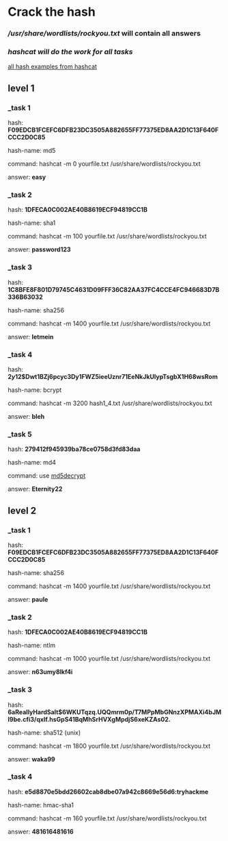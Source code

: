 # __Crack the hash__

### _/usr/share/wordlists/rockyou.txt_ will contain all answers

### _hashcat will do the work for all tasks_

[all hash examples from hashcat](https://hashcat.net/wiki/doku.php?id=example_hashes)


## level 1

### _task 1

hash: __F09EDCB1FCEFC6DFB23DC3505A882655FF77375ED8AA2D1C13F640FCCC2D0C85__ 

hash-name: md5

command: hashcat -m 0 yourfile.txt /usr/share/wordlists/rockyou.txt

answer: __easy__ 

### _task 2

hash: __1DFECA0C002AE40B8619ECF94819CC1B__

hash-name: sha1

command: hashcat -m 100 yourfile.txt /usr/share/wordlists/rockyou.txt

answer: __password123__

### _task 3

hash: __1C8BFE8F801D79745C4631D09FFF36C82AA37FC4CCE4FC946683D7B336B63032__

hash-name: sha256

command: hashcat -m 1400 yourfile.txt /usr/share/wordlists/rockyou.txt 

answer: __letmein__

### _task 4

hash: __$2y$12$Dwt1BZj6pcyc3Dy1FWZ5ieeUznr71EeNkJkUlypTsgbX1H68wsRom__

hash-name: bcrypt

command: hashcat -m 3200 hash1_4.txt /usr/share/wordlists/rockyou.txt

answer: __bleh__

### _task 5

hash: __279412f945939ba78ce0758d3fd83daa__

hash-name: md4

command: use [md5decrypt](https://md5decrypt.net/en/Md4)

answer: __Eternity22__


## level 2

### _task 1

hash: __F09EDCB1FCEFC6DFB23DC3505A882655FF77375ED8AA2D1C13F640FCCC2D0C85__

hash-name: sha256

command: hashcat -m 1400 yourfile.txt /usr/share/wordlists/rockyou.txt

answer: __paule__

### _task 2

hash: __1DFECA0C002AE40B8619ECF94819CC1B__

hash-name: ntlm

command: hashcat -m 1000 yourfile.txt /usr/share/wordlists/rockyou.txt

answer: __n63umy8lkf4i__

### _task 3

hash: __$6$aReallyHardSalt$6WKUTqzq.UQQmrm0p/T7MPpMbGNnzXPMAXi4bJMl9be.cfi3/qxIf.hsGpS41BqMhSrHVXgMpdjS6xeKZAs02.__

hash-name: sha512 (unix)

command: hashcat -m 1800 yourfile.txt /usr/share/wordlists/rockyou.txt

answer: __waka99__

### _task 4

hash: __e5d8870e5bdd26602cab8dbe07a942c8669e56d6:tryhackme__

hash-name: hmac-sha1

command: hashcat -m 160 yourfile.txt /usr/share/wordlists/rockyou.txt

answer: __481616481616__


